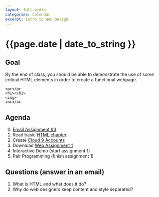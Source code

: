 ```yaml
---
layout: full-width
categories: calendar
excerpt: Intro to Web Design
---
```

# {{page.date | date_to_string }} #

## Goal ##

By the end of class, you should be able to demonstrate the use of some critical HTML elements in order to create a functional webpage.

    <p></p>
    <h1></h1>
    <img>
    <a></a>
    
    
## Agenda ##

0.  [Email Assignment #3](http://thebobak.github.io/classes/assignment/2014/03/05/professional-email-3/)
1.  Read basic [HTML chapter](https://dl.dropboxusercontent.com/u/3135266/classes/Articles/htmlandcssbook-sample.pdf)
2.  Create [Cloud 9 Accounts](http://c9.io)
3.  Download [Web Assignment 1](https://dl.dropboxusercontent.com/u/3135266/classes/Assignments/Web/Assignment%201/oscars.txt)
4.  Interactive Demo (start assignment 1)
5.  Pair Programming (finish assignment 1)



    
    
## Questions (answer in an email) ##

1.  What is HTML and what does it do?
2.  Why do web designers keep content and style separated?


